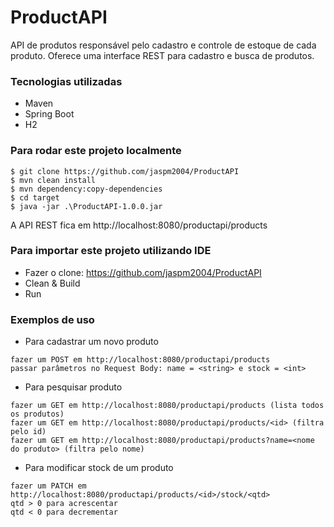 # ProductAPI

API de produtos responsável pelo cadastro e controle de estoque de cada produto. 
Oferece uma interface REST para cadastro e busca de produtos.

### Tecnologias utilizadas

* Maven
* Spring Boot
* H2

### Para rodar este projeto localmente
```
$ git clone https://github.com/jaspm2004/ProductAPI
$ mvn clean install
$ mvn dependency:copy-dependencies
$ cd target
$ java -jar .\ProductAPI-1.0.0.jar
```
A API REST fica em http://localhost:8080/productapi/products


### Para importar este projeto utilizando IDE

* Fazer o clone: https://github.com/jaspm2004/ProductAPI
* Clean & Build
* Run

### Exemplos de uso
* Para cadastrar um novo produto
```
fazer um POST em http://localhost:8080/productapi/products
passar parâmetros no Request Body: name = <string> e stock = <int>
```
* Para pesquisar produto
```
fazer um GET em http://localhost:8080/productapi/products (lista todos os produtos)
fazer um GET em http://localhost:8080/productapi/products/<id> (filtra pelo id)
fazer um GET em http://localhost:8080/productapi/products?name=<nome do produto> (filtra pelo nome)
```
* Para modificar stock de um produto
```
fazer um PATCH em http://localhost:8080/productapi/products/<id>/stock/<qtd>
qtd > 0 para acrescentar 
qtd < 0 para decrementar
```
